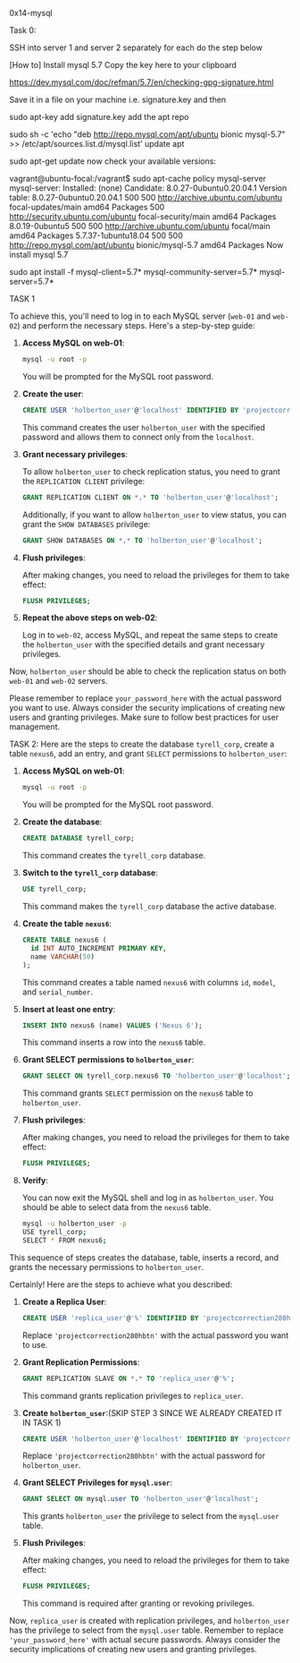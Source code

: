 0x14-mysql

Task 0:

SSH into server 1 and server 2 separately for each do the step below

[How to] Install mysql 5.7
Copy the key here to your clipboard

https://dev.mysql.com/doc/refman/5.7/en/checking-gpg-signature.html

Save it in a file on your machine i.e. signature.key and then

sudo apt-key add signature.key
add the apt repo

sudo sh -c 'echo "deb http://repo.mysql.com/apt/ubuntu bionic mysql-5.7" >> /etc/apt/sources.list.d/mysql.list'
update apt

sudo apt-get update
now check your available versions:

vagrant@ubuntu-focal:/vagrant$ sudo apt-cache policy mysql-server
mysql-server:
  Installed: (none)
  Candidate: 8.0.27-0ubuntu0.20.04.1
  Version table:
     8.0.27-0ubuntu0.20.04.1 500
        500 http://archive.ubuntu.com/ubuntu focal-updates/main amd64 Packages
        500 http://security.ubuntu.com/ubuntu focal-security/main amd64 Packages
     8.0.19-0ubuntu5 500
        500 http://archive.ubuntu.com/ubuntu focal/main amd64 Packages
     5.7.37-1ubuntu18.04 500
        500 http://repo.mysql.com/apt/ubuntu bionic/mysql-5.7 amd64 Packages
Now install mysql 5.7

sudo apt install -f mysql-client=5.7* mysql-community-server=5.7* mysql-server=5.7*


TASK 1

To achieve this, you'll need to log in to each MySQL server (`web-01` and `web-02`) and perform the necessary steps. Here's a step-by-step guide:

1. **Access MySQL on web-01**:

   ```bash
   mysql -u root -p
   ```

   You will be prompted for the MySQL root password.

2. **Create the user**:

   ```sql
   CREATE USER 'holberton_user'@'localhost' IDENTIFIED BY 'projectcorrection280hbtn';
   ```

   This command creates the user `holberton_user` with the specified password and allows them to connect only from the `localhost`.

3. **Grant necessary privileges**:

   To allow `holberton_user` to check replication status, you need to grant the `REPLICATION CLIENT` privilege:

   ```sql
   GRANT REPLICATION CLIENT ON *.* TO 'holberton_user'@'localhost';
   ```

   Additionally, if you want to allow `holberton_user` to view status, you can grant the `SHOW DATABASES` privilege:

   ```sql
   GRANT SHOW DATABASES ON *.* TO 'holberton_user'@'localhost';
   ```

4. **Flush privileges**:

   After making changes, you need to reload the privileges for them to take effect:

   ```sql
   FLUSH PRIVILEGES;
   ```

5. **Repeat the above steps on web-02**:

   Log in to `web-02`, access MySQL, and repeat the same steps to create the `holberton_user` with the specified details and grant necessary privileges.

Now, `holberton_user` should be able to check the replication status on both `web-01` and `web-02` servers.

Please remember to replace `your_password_here` with the actual password you want to use. Always consider the security implications of creating new users and granting privileges. Make sure to follow best practices for user management.

TASK 2:
Here are the steps to create the database `tyrell_corp`, create a table `nexus6`, add an entry, and grant `SELECT` permissions to `holberton_user`:

1. **Access MySQL on web-01**:

   ```bash
   mysql -u root -p
   ```

   You will be prompted for the MySQL root password.

2. **Create the database**:

   ```sql
   CREATE DATABASE tyrell_corp;
   ```

   This command creates the `tyrell_corp` database.

3. **Switch to the `tyrell_corp` database**:

   ```sql
   USE tyrell_corp;
   ```

   This command makes the `tyrell_corp` database the active database.

4. **Create the table `nexus6`**:

   ```sql
   CREATE TABLE nexus6 (
     id INT AUTO_INCREMENT PRIMARY KEY,
     name VARCHAR(50)
   );
   ```

   This command creates a table named `nexus6` with columns `id`, `model`, and `serial_number`.

5. **Insert at least one entry**:

   ```sql
   INSERT INTO nexus6 (name) VALUES ('Nexus 6');
   ```

   This command inserts a row into the `nexus6` table.

6. **Grant SELECT permissions to `holberton_user`**:

   ```sql
   GRANT SELECT ON tyrell_corp.nexus6 TO 'holberton_user'@'localhost';
   ```

   This command grants `SELECT` permission on the `nexus6` table to `holberton_user`.

7. **Flush privileges**:

   After making changes, you need to reload the privileges for them to take effect:

   ```sql
   FLUSH PRIVILEGES;
   ```

8. **Verify**:

   You can now exit the MySQL shell and log in as `holberton_user`. You should be able to select data from the `nexus6` table.

   ```bash
   mysql -u holberton_user -p
   USE tyrell_corp;
   SELECT * FROM nexus6;
   ```

This sequence of steps creates the database, table, inserts a record, and grants the necessary permissions to `holberton_user`.

Certainly! Here are the steps to achieve what you described:

1. **Create a Replica User**:

   ```sql
   CREATE USER 'replica_user'@'%' IDENTIFIED BY 'projectcorrection280hbtn';
   ```

   Replace `'projectcorrection280hbtn'` with the actual password you want to use.

2. **Grant Replication Permissions**:

   ```sql
   GRANT REPLICATION SLAVE ON *.* TO 'replica_user'@'%';
   ```

   This command grants replication privileges to `replica_user`.

3. **Create `holberton_user`**:(SKIP STEP 3 SINCE WE ALREADY CREATED IT IN TASK 1)

   ```sql
   CREATE USER 'holberton_user'@'localhost' IDENTIFIED BY 'projectcorrection280hbtn';
   ```

   Replace `'projectcorrection280hbtn'` with the actual password for `holberton_user`.

4. **Grant SELECT Privileges for `mysql.user`**:

   ```sql
   GRANT SELECT ON mysql.user TO 'holberton_user'@'localhost';
   ```

   This grants `holberton_user` the privilege to select from the `mysql.user` table.

5. **Flush Privileges**:

   After making changes, you need to reload the privileges for them to take effect:

   ```sql
   FLUSH PRIVILEGES;
   ```

   This command is required after granting or revoking privileges.

Now, `replica_user` is created with replication privileges, and `holberton_user` has the privilege to select from the `mysql.user` table. Remember to replace `'your_password_here'` with actual secure passwords. Always consider the security implications of creating new users and granting privileges.
